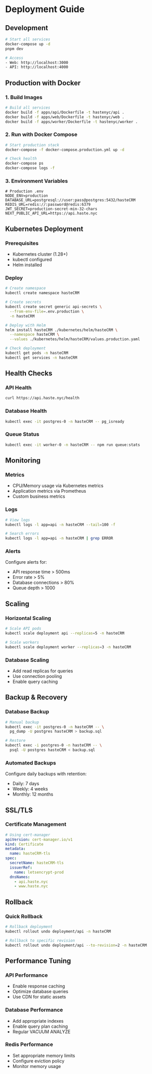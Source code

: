 # Deployment Guide

## Development

```bash
# Start all services
docker-compose up -d
pnpm dev

# Access
- Web: http://localhost:3000
- API: http://localhost:4000
```

## Production with Docker

### 1. Build Images
```bash
# Build all services
docker build -f apps/api/Dockerfile -t hastenyc/api .
docker build -f apps/web/Dockerfile -t hastenyc/web .
docker build -f apps/worker/Dockerfile -t hastenyc/worker .
```

### 2. Run with Docker Compose
```bash
# Start production stack
docker-compose -f docker-compose.production.yml up -d

# Check health
docker-compose ps
docker-compose logs -f
```

### 3. Environment Variables
```env
# Production .env
NODE_ENV=production
DATABASE_URL=postgresql://user:pass@postgres:5432/hasteCRM
REDIS_URL=redis://:password@redis:6379
JWT_SECRET=production-secret-min-32-chars
NEXT_PUBLIC_API_URL=https://api.haste.nyc
```

## Kubernetes Deployment

### Prerequisites
- Kubernetes cluster (1.28+)
- kubectl configured
- Helm installed

### Deploy
```bash
# Create namespace
kubectl create namespace hasteCRM

# Create secrets
kubectl create secret generic api-secrets \
  --from-env-file=.env.production \
  -n hasteCRM

# Deploy with Helm
helm install hasteCRM ./kubernetes/helm/hasteCRM \
  --namespace hasteCRM \
  --values ./kubernetes/helm/hasteCRM/values.production.yaml

# Check deployment
kubectl get pods -n hasteCRM
kubectl get services -n hasteCRM
```

## Health Checks

### API Health
```bash
curl https://api.haste.nyc/health
```

### Database Health
```bash
kubectl exec -it postgres-0 -n hasteCRM -- pg_isready
```

### Queue Status
```bash
kubectl exec -it worker-0 -n hasteCRM -- npm run queue:stats
```

## Monitoring

### Metrics
- CPU/Memory usage via Kubernetes metrics
- Application metrics via Prometheus
- Custom business metrics

### Logs
```bash
# View logs
kubectl logs -l app=api -n hasteCRM --tail=100 -f

# Search errors
kubectl logs -l app=api -n hasteCRM | grep ERROR
```

### Alerts
Configure alerts for:
- API response time > 500ms
- Error rate > 5%
- Database connections > 80%
- Queue depth > 1000

## Scaling

### Horizontal Scaling
```bash
# Scale API pods
kubectl scale deployment api --replicas=5 -n hasteCRM

# Scale workers
kubectl scale deployment worker --replicas=3 -n hasteCRM
```

### Database Scaling
- Add read replicas for queries
- Use connection pooling
- Enable query caching

## Backup & Recovery

### Database Backup
```bash
# Manual backup
kubectl exec -it postgres-0 -n hasteCRM -- \
  pg_dump -U postgres hasteCRM > backup.sql

# Restore
kubectl exec -i postgres-0 -n hasteCRM -- \
  psql -U postgres hasteCRM < backup.sql
```

### Automated Backups
Configure daily backups with retention:
- Daily: 7 days
- Weekly: 4 weeks
- Monthly: 12 months

## SSL/TLS

### Certificate Management
```yaml
# Using cert-manager
apiVersion: cert-manager.io/v1
kind: Certificate
metadata:
  name: hasteCRM-tls
spec:
  secretName: hasteCRM-tls
  issuerRef:
    name: letsencrypt-prod
  dnsNames:
    - api.haste.nyc
    - www.haste.nyc
```

## Rollback

### Quick Rollback
```bash
# Rollback deployment
kubectl rollout undo deployment/api -n hasteCRM

# Rollback to specific revision
kubectl rollout undo deployment/api --to-revision=2 -n hasteCRM
```

## Performance Tuning

### API Performance
- Enable response caching
- Optimize database queries
- Use CDN for static assets

### Database Performance
- Add appropriate indexes
- Enable query plan caching
- Regular VACUUM ANALYZE

### Redis Performance
- Set appropriate memory limits
- Configure eviction policy
- Monitor memory usage